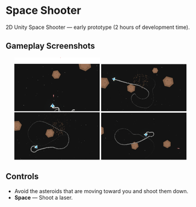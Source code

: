 # Space Shooter
2D Unity Space Shooter — early prototype (2 hours of development time).

## Gameplay Screenshots
<p align="center">
  <img src="Docs/Screenshot1.png" width="45%" alt="Gameplay Screenshot 1">
  <img src="Docs/Screenshot2.png" width="45%" alt="Gameplay Screenshot 2">
  <img src="Docs/Screenshot3.png" width="45%" alt="Gameplay Screenshot 3">
  <img src="Docs/Screenshot4.png" width="45%" alt="Gameplay Screenshot 4">
</p>

## Controls
- Avoid the asteroids that are moving toward you and shoot them down.
- **Space** — Shoot a laser.
